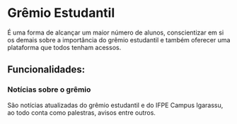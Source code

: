 # Grêmio Estudantil
É uma forma de alcançar um maior número de alunos, conscientizar em si os demais sobre a importância do grêmio estudantil e também oferecer uma plataforma que todos tenham acessos.

## Funcionalidades:
### Notícias sobre o grêmio 
São notícias atualizadas do grêmio estudantil e do IFPE Campus Igarassu, ao todo conta como palestras, avisos entre outros.
